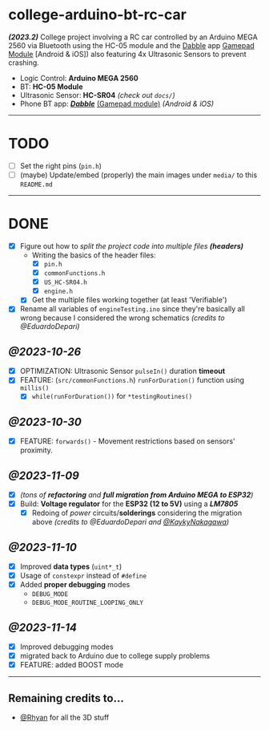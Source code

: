 # college-arduino-bt-rc-car
***(2023.2)*** College project involving a RC car controlled by an Arduino MEGA 2560 via Bluetooth using the HC-05 module and the [Dabble](https://ai.thestempedia.com/docs/dabble-app/getting-started-with-dabble/) app [Gamepad Module](https://ai.thestempedia.com/docs/dabble-app/gamepad-module/) [Android & iOS]) also featuring 4x Ultrasonic Sensors to prevent crashing.

- Logic Control: **Arduino MEGA 2560**
- BT: **HC-05 Module**
- Ultrasonic Sensor: **HC-SR04** *(check out `docs/`)*
- Phone BT app: ***[Dabble](https://ai.thestempedia.com/docs/dabble-app/getting-started-with-dabble/)*** [(Gamepad module)](https://ai.thestempedia.com/docs/dabble-app/gamepad-module/) *(Android & iOS)*

---

# TODO
- [ ] Set the right pins (`pin.h`)
- [ ] (maybe) Update/embed (properly) the main images under `media/` to this `README.md`

---

# DONE
- [x] Figure out how to *split the project code into multiple files **(headers)***
  - Writing the basics of the header files:
    - [x] `pin.h`
    - [x] `commonFunctions.h`
    - [x] `US_HC-SR04.h`
    - [x] `engine.h`
  - [x] Get the multiple files working together (at least 'Verifiable')
- [x] Rename all variables of `engineTesting.ino` since they're basically all wrong because I considered the wrong schematics *(credits to @EduardoDepari)*

## *@2023-10-26*
- [x] OPTIMIZATION: Ultrasonic Sensor `pulseIn()` duration **timeout**
- [x] FEATURE: (`src/commonFunctions.h`) `runForDuration()` function using `millis()`
  - [x] `while(runForDuration())` for `*testingRoutines()`

## *@2023-10-30*
- [x] FEATURE: `forwards()` - Movement restrictions based on sensors' proximity.

## *@2023-11-09*
- [x] *(tons of **refactoring** and **full migration from Arduino MEGA to ESP32**)*
- [x] Build: **Voltage regulator** for the **ESP32 (12 to 5V)** using a ***LM7805***
	- [x] Redoing of *power* circuits/**solderings** considering the migration above *(credits to @EduardoDepari and [@KaykyNakagawa](https://github.com/Kcioban))*

## *@2023-11-10*
- [x] Improved **data types** (`uint*_t`)
- [x] Usage of `constexpr` instead of `#define`
- [x] Added **proper debugging** modes
	- `DEBUG_MODE`
	- `DEBUG_MODE_ROUTINE_LOOPING_ONLY`

## *@2023-11-14*
- [x] Improved debugging modes
- [x] migrated back to Arduino due to college supply problems
- [x] FEATURE: added BOOST mode

---

## Remaining credits to...

- [@Rhyan](https://github.com/overtakerstrat) for all the 3D stuff
